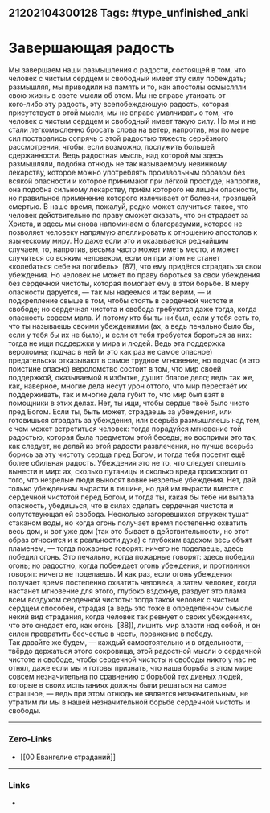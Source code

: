21202104300128
Tags: #type_unfinished_anki 
---
# Завершающая радость

Мы завершаем наши размышления о радости, состоящей в том, что человек с чистым сердцем и свободный имеет эту силу побеждать; размышляя, мы приводили на память и то, как апостолы осмысляли свою жизнь в свете мысли об этом. Мы не вправе утаивать от кого‑либо эту радость, эту всепобеждающую радость, которая присутствует в этой мысли, мы не вправе умалчивать о том, что человек с чистым сердцем и свободный имеет такую силу. Но мы и не стали легкомысленно бросать слова на ветер, напротив, мы по мере сил постарались сопрячь с этой радостью тяжесть серьёзного рассмотрения, чтобы, если возможно, послужить большей сдержанности. Ведь радостная мысль, над которой мы здесь размышляли, подобна отнюдь не так называемому невинному лекарству, которое можно употреблять произвольным образом без всякой опасности и которое принимают при лёгкой простуде; напротив, она подобна сильному лекарству, приём которого не лишён опасности, но правильное применение которого излечивает от болезни, грозящей смертью. В наше время, пожалуй, редко может случиться такое, что человек действительно по праву сможет сказать, что он страдает за Христа, и здесь мы снова напоминаем о благоразумии, которое не позволяет человеку напрямую апеллировать к отношению апостолов к языческому миру. Но даже если это и оказывается редчайшим случаем, то, напротив, весьма часто может иметь место, и может случиться со всяким человеком, если он при этом не станет «колебаться себе на погибель»  [87], что ему придётся страдать за свои убеждения. Но человек не может по праву бороться за свои убеждения без сердечной чистоты, которая помогает ему в этой борьбе. В меру опасности даруется, — так мы надеемся и так верим, — и подкрепление свыше в том, чтобы стоять в сердечной чистоте и свободе; но сердечная чистота и свобода требуются даже тогда, когда опасность совсем мала. И потому кто бы ты ни был, если у тебя есть то, что ты называешь своими убеждениями (ах, а ведь печально было бы, если у тебя бы их не было), и если от тебя требуется бороться за них: тогда не ищи поддержки у мира и людей. Ведь эта поддержка вероломна; подчас в ней (и это как раз не самое опасное) предательски отказывают в самое трудное мгновение, но подчас (и это поистине опасно) вероломство состоит в том, что мир своей поддержкой, оказываемой в избытке, душит благое дело; ведь так же, как, наверное, многие дела несут урон оттого, что мир перестаёт их поддерживать, так и многие дела губит то, что мир был взят в помощники в этих делах. Нет, ты ищи, чтобы сердце твоё было чисто пред Богом. Если ты, быть может, страдаешь за убеждения, или готовишься страдать за убеждения, или всерьёз размышляешь над тем, с чем может встретиться человек: тогда порадуйся мгновение той радостью, которая была предметом этой беседы; но восприми это так, как следует, не делай из этой радости развлечения, но лучше всерьёз борись за эту чистоту сердца пред Богом, и тогда тебя посетит ещё более обильная радость. Убеждения это не то, что следует спешить вынести в мир: ах, сколько путаницы и сколько вреда происходит от того, что незрелые люди выносят вовне незрелые убеждения. Нет, дай только убеждениям вырасти в тишине, но дай им вырасти вместе с сердечной чистотой перед Богом, и тогда ты, какая бы тебе ни выпала опасность, убедишься, что в силах сделать сердечная чистота и сопутствующая ей свобода. Несколько загоревшихся стружек тушат стаканом воды, но когда огонь получает время постепенно охватить весь дом, и вот уже дом (так это бывает в действительности, но этот образ относится и к реальности духа) с глубоким вздохом весь объят пламенем, — тогда пожарные говорят: ничего не поделаешь, здесь победил огонь. Это печально, когда пожарные говорят: здесь победил огонь; но радостно, когда побеждает огонь убеждения, и противники говорят: ничего не поделаешь. И как раз, если огонь убеждения получает время постепенно охватить человека, а затем человек, когда настанет мгновение для этого, глубоко вздохнув, раздует это пламя всем воздухом сердечной чистоты: тогда такой человек с чистым сердцем способен, страдая (а ведь это тоже в определённом смысле некий вид страдания, когда человек так ревнует о своих убеждениях, что это снедает его, как огонь  [88]), лишить мир власти над собой, и он силен превратить бесчестье в честь, поражение в победу.<br>Так давайте же будем, — каждый самостоятельно и в отдельности, — твёрдо держаться этого сокровища, этой радостной мысли о сердечной чистоте и свободе, чтобы сердечной чистоты и свободы никто у нас не отнял, даже если мы и готовы признать, что наша борьба в этом мире совсем незначительна по сравнению с борьбой тех дивных людей, которые в своих испытаниях должны были решаться на самое страшное, — ведь при этом отнюдь не является незначительным, не утратим ли мы в нашей незначительной борьбе сердечной чистоты и свободы.

---
### Zero-Links
- [[00 Евангелие страданий]]
---
### Links
-